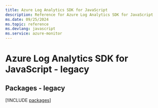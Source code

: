 ```yaml
---
title: Azure Log Analytics SDK for JavaScript
description: Reference for Azure Log Analytics SDK for JavaScript
ms.date: 09/25/2024
ms.topic: reference
ms.devlang: javascript
ms.service: azure-monitor
---
```

# Azure Log Analytics SDK for JavaScript - legacy
## Packages - legacy
[!INCLUDE [packages](log-analytics-index.md)]